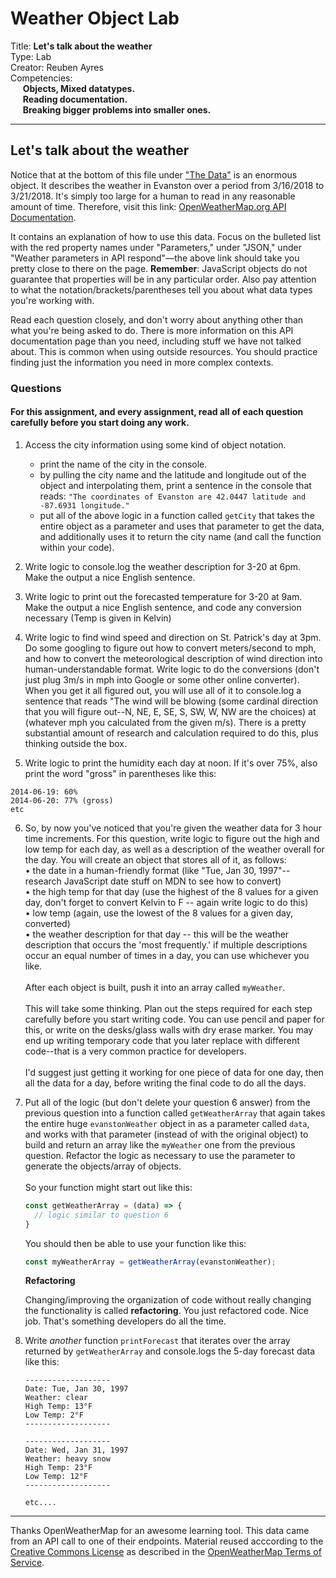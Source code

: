 # Weather Object Lab


Title: **Let's talk about the weather**<br>
Type: Lab<br>
Creator: Reuben Ayres<br>
Competencies: <br>
&nbsp;&nbsp;&nbsp;&nbsp;&nbsp;**Objects, Mixed datatypes.**<br>
&nbsp;&nbsp;&nbsp;&nbsp;&nbsp;**Reading documentation.**<br>
&nbsp;&nbsp;&nbsp;&nbsp;&nbsp;**Breaking bigger problems into smaller ones.**<br>
             
<hr>

## Let's talk about the weather

Notice that at the bottom of this file under ["The Data"](#the-data) is an enormous object. It describes the weather in Evanston over a period from 3/16/2018 to 3/21/2018. It's simply too large for a human to read in any reasonable amount of time. Therefore, visit this link: [OpenWeatherMap.org API Documentation](http://openweathermap.org/forecast5#JSON). 

It contains an explanation of how to use this data. Focus on the bulleted list with the red property names under "Parameters," under "JSON," under "Weather parameters in API respond"—the above link should take you pretty close to there on the page. **Remember**: JavaScript objects do not guarantee that properties will be in any particular order. Also pay attention to what the notation/brackets/parentheses tell you about what data types you're working with. 

Read each question closely, and don't worry about anything other than what you're being asked to do. There is more information on this API documentation page than you need, including stuff we have not talked about.  This is common when using outside resources.  You should practice finding just the information you need in more complex contexts.

### Questions

#### For this assignment, and every assignment, read **all** of each question carefully before you start doing any work.

1. Access the city information using some kind of object notation.
    * print the name of the city in the console.
    * by pulling the city name and the latitude and longitude out of the object and interpolating them, print a sentence in the console that reads: `"The coordinates of Evanston are 42.0447 latitude and -87.6931 longitude."`
    * put all of the above logic in a function called `getCity` that takes the entire object as a parameter and uses that parameter to get the data, and additionally uses it to return the city name (and call the function within your code).

2. Write logic to console.log the weather description for 3-20 at 6pm. Make the output a nice English sentence.

3. Write logic to print out the forecasted temperature for 3-20 at 9am.  Make the output a nice English sentence, and code any conversion necessary (Temp is given in Kelvin)

4. Write logic to find wind speed and direction on St. Patrick's day at 3pm.  Do some googling to figure out how to convert meters/second to mph, and how to convert the meteorological description of wind direction into human-understandable format. Write logic to do the conversions (don't just plug 3m/s in mph into Google or some other online converter).  When you get it all figured out, you will use all of it to console.log a sentence that reads "The wind will be blowing (some cardinal direction that you will figure out--N, NE, E, SE, S, SW, W, NW are the choices) at (whatever mph you calculated from the given m/s).  There is a pretty substantial amount of research and calculation required to do this, plus thinking outside the box.

5. Write logic to print the humidity each day at noon.  If it's over 75%, also print the word "gross" in parentheses like this:

```
2014-06-19: 60%
2014-06-20: 77% (gross)
etc
```

6. So, by now you've noticed that you're given the weather data for 3 hour time increments. For this question, write logic to figure out the high and low temp for each day, as well as a description of the weather overall for the day. You will create an object that stores all of it, as follows:<br>
• the date in a human-friendly format (like "Tue, Jan 30, 1997"--research JavaScript date stuff on MDN to see how to convert)<br>
• the high temp for that day (use the highest of the 8 values for a given day, don't forget to convert Kelvin to F -- again write logic to do this)<br>
• low temp (again, use the lowest of the 8 values for a given day, converted)<br>
• the weather description for that day -- this will be the weather description that occurs the 'most frequently.'  if multiple descriptions occur an equal number of times in a day, you can use whichever you like. <br><br>
After each object is built, push it into an array called `myWeather`.<br><br>
This will take some thinking. Plan out the steps required for each step carefully before you start writing code. You can use pencil and paper for this, or write on the desks/glass walls with dry erase marker.  You may end up writing temporary code that you later replace with different code--that is a very common practice for developers.<br><br>
I'd suggest just getting it working for one piece of data for one day, then all the data for a day, before writing the final code to do all the days.

7. Put all of the logic (but don't delete your question 6 answer) from the previous question into a function called `getWeatherArray` that again takes the entire huge `evanstonWeather` object in as a parameter called `data`, and works with that parameter (instead of with the original object) to build and return an array like the `myWeather` one from the previous question. Refactor the logic as necessary to use the parameter to generate the objects/array of objects. <br><br>So your function might start out like this: 

    ```javascript
    const getWeatherArray = (data) => {
      // logic similar to question 6
    }
    ```
    You should then be able to use your function like this:

    ```javascript
    const myWeatherArray = getWeatherArray(evanstonWeather);
    ```

    **Refactoring**

    Changing/improving the organization of code without really changing the functionality is called **refactoring**. You just refactored code. Nice job.  That's something developers do all the time.

8. Write _another_ function `printForecast` that iterates over the array returned by `getWeatherArray` and console.logs the 5-day forecast data like this:<br>

    ```
    -------------------
    Date: Tue, Jan 30, 1997
    Weather: clear
    High Temp: 13°F
    Low Temp: 2°F
    -------------------

    -------------------
    Date: Wed, Jan 31, 1997
    Weather: heavy snow
    High Temp: 23°F
    Low Temp: 12°F
    -------------------

    etc....
    ```

<hr>

Thanks OpenWeatherMap for an awesome learning tool. This data came from an API call to one of their endpoints. Material reused acccording to the [Creative Commons License](https://creativecommons.org/licenses/by-sa/4.0/) as described in the [OpenWeatherMap Terms of Service](https://openweathermap.org/terms).

